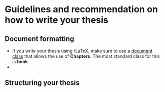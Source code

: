 # Guidelines and recommendation on how to write your thesis

## Document formatting

* If you write your thesis using \LaTeX, make sure to use a [document class](https://en.wikibooks.org/wiki/LaTeX/Document_Structure) that allows the use of **Chapters**. The most standard class for this is **book**
* 



## Structuring your thesis
